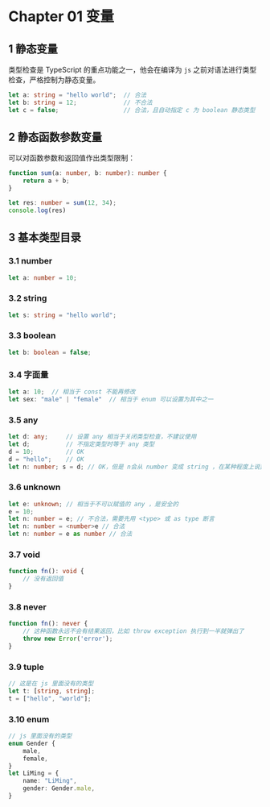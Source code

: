 # Chapter 01 变量

## 1 静态变量

类型检查是 TypeScript 的重点功能之一，他会在编译为 `js` 之前对语法进行类型检查，严格控制为静态变量。

```ts
let a: string = "hello world";	// 合法
let b: string = 12;				// 不合法
let c = false;					// 合法，且自动指定 c 为 boolean 静态类型
```

## 2 静态函数参数变量

可以对函数参数和返回值作出类型限制：

```ts
function sum(a: number, b: number): number {
    return a + b;
}

let res: number = sum(12, 34);
console.log(res)
```

## 3 基本类型目录

### 3.1 number

```ts
let a: number = 10;
```

### 3.2 string

```typescript
let s: string = "hello world";
```

### 3.3 boolean

```typescript
let b: boolean = false;
```

### 3.4 字面量

```ts
let a: 10;	// 相当于 const 不能再修改
let sex: "male" | "female"	// 相当于 enum 可以设置为其中之一
```

### 3.5 any

```typescript
let d: any;		// 设置 any 相当于关闭类型检查，不建议使用
let d;			// 不指定类型时等于 any 类型
d = 10;			// OK
d = "hello";	// OK
let n: number; s = d; // OK，但是 n会从 number 变成 string ，在某种程度上说非常不安全
```

### 3.6 unknown

```typescript
let e: unknown;	// 相当于不可以赋值的 any ，是安全的
e = 10;
let n: number = e; // 不合法，需要先用 <type> 或 as type 断言
let n: number = <number>e // 合法
let n: number = e as number // 合法
```

### 3.7 void

```typescript
function fn(): void {
	// 没有返回值
}
```

### 3.8 never

```typescript
function fn(): never {
	// 这种函数永远不会有结果返回，比如 throw exception 执行到一半就弹出了
	throw new Error('error');
}
```

### 3.9 tuple

```typescript
// 这是在 js 里面没有的类型
let t: [string, string];
t = ["hello", "world"];
```

### 3.10 enum

```typescript
// js 里面没有的类型
enum Gender {
	male,
	female,
}
let LiMing = {
	name: "LiMing",
	gender: Gender.male,
}
```



